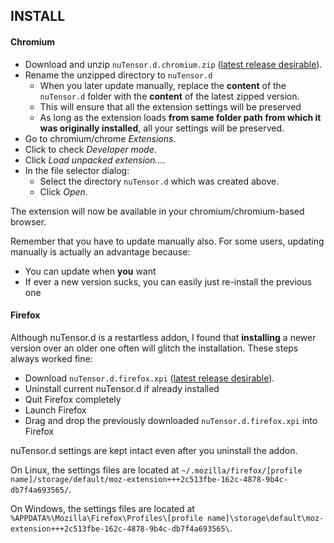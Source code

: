 ## INSTALL

#### Chromium

- Download and unzip `nuTensor.d.chromium.zip` ([latest release desirable](https://github.com/SteelEyeballSac1/nuTensor.d/releases)).
- Rename the unzipped directory to `nuTensor.d`
    - When you later update manually, replace the **content** of the `nuTensor.d` folder with the **content** of the latest zipped version.
    - This will ensure that all the extension settings will be preserved
    - As long as the extension loads **from same folder path from which it was originally installed**, all your settings will be preserved.
- Go to chromium/chrome *Extensions*.
- Click to check *Developer mode*.
- Click *Load unpacked extension...*.
- In the file selector dialog:
    - Select the directory `nuTensor.d` which was created above.
    - Click *Open*.

The extension will now be available in your chromium/chromium-based browser.

Remember that you have to update manually also. For some users, updating manually is actually an advantage because:
- You can update when **you** want
- If ever a new version sucks, you can easily just re-install the previous one

#### Firefox

Although nuTensor.d is a restartless addon, I found that **installing** a newer version over an older one often will glitch the installation. These steps always worked fine:

- Download `nuTensor.d.firefox.xpi` ([latest release desirable](https://github.com/SteelEyeballSac1/nuTensor.d/releases)). 
- Uninstall current nuTensor.d if already installed
- Quit Firefox completely
- Launch Firefox
- Drag and drop the previously downloaded `nuTensor.d.firefox.xpi` into Firefox

nuTensor.d settings are kept intact even after you uninstall the addon.

On Linux, the settings files are located at `~/.mozilla/firefox/[profile name]/storage/default/moz-extension+++2c513fbe-162c-4878-9b4c-db7f4a693565/`.

On Windows, the settings files are located at `%APPDATA%\Mozilla\Firefox\Profiles\[profile name]\storage\default\moz-extension+++2c513fbe-162c-4878-9b4c-db7f4a693565\`.

